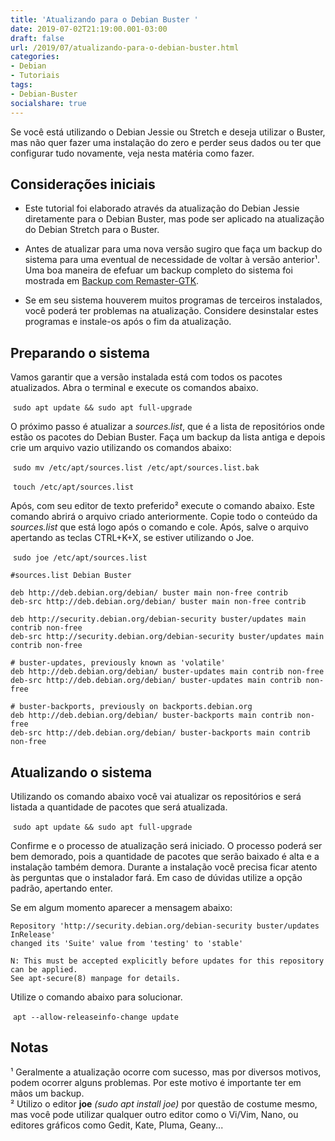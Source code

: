 ```yaml
---
title: 'Atualizando para o Debian Buster '
date: 2019-07-02T21:19:00.001-03:00
draft: false
url: /2019/07/atualizando-para-o-debian-buster.html
categories:
- Debian
- Tutoriais
tags: 
- Debian-Buster
socialshare: true
---
```


Se você está utilizando o Debian Jessie ou Stretch e deseja utilizar o Buster, mas não quer fazer uma instalação do zero e perder seus dados ou ter que configurar tudo novamente, veja nesta matéria como fazer.

<!--more-->

## Considerações iniciais

  

*   Este tutorial foi elaborado através da atualização do Debian Jessie diretamente para o Debian Buster, mas pode ser aplicado na atualização do Debian Stretch para o Buster.

*   Antes de atualizar para uma nova versão sugiro que faça um backup do sistema para uma eventual de necessidade de voltar à versão anterior¹. Uma boa maneira de efefuar um backup completo do sistema foi mostrada em [Backup com Remaster-GTK](https://info.wsouza.com.br/2018/07/backup-com-remaster-gtk.html).
*   Se em seu sistema houverem muitos programas de terceiros instalados, você poderá ter problemas na atualização. Considere desinstalar estes programas e instale-os após o fim da atualização.

  

## Preparando o sistema

  
Vamos garantir que a versão instalada está com todos os pacotes atualizados. Abra o terminal e execute os comandos abaixo.  
  

 `sudo apt update && sudo apt full-upgrade`

  
O próximo passo é atualizar a _sources.list_, que é a lista de repositórios onde estão os pacotes do Debian Buster. Faça um backup da lista antiga e depois crie um arquivo vazio utilizando os comandos abaixo:  
  

 `sudo mv /etc/apt/sources.list /etc/apt/sources.list.bak`

  

 `touch /etc/apt/sources.list`

  
Após, com seu editor de texto preferido² execute o comando abaixo. Este comando abrirá o arquivo criado anteriormente. Copie todo o conteúdo da _sources.list_ que está logo após o comando e cole. Após, salve o arquivo apertando as teclas CTRL+K+X, se estiver utilizando o Joe.  
  

 `sudo joe /etc/apt/sources.list`

~~~ 
#sources.list Debian Buster  
  
deb http://deb.debian.org/debian/ buster main non-free contrib  
deb-src http://deb.debian.org/debian/ buster main non-free contrib  
  
deb http://security.debian.org/debian-security buster/updates main contrib non-free  
deb-src http://security.debian.org/debian-security buster/updates main contrib non-free  
  
# buster-updates, previously known as 'volatile'  
deb http://deb.debian.org/debian/ buster-updates main contrib non-free  
deb-src http://deb.debian.org/debian/ buster-updates main contrib non-free  
  
# buster-backports, previously on backports.debian.org  
deb http://deb.debian.org/debian/ buster-backports main contrib non-free  
deb-src http://deb.debian.org/debian/ buster-backports main contrib non-free  
~~~ 

## Atualizando o sistema

  
Utilizando os comando abaixo você vai atualizar os repositórios e será listada a quantidade de pacotes que será atualizada.  
  

 `sudo apt update && sudo apt full-upgrade`

  
Confirme e o processo de atualização será iniciado. O processo poderá ser bem demorado, pois a quantidade de pacotes que serão baixado é alta e a instalação também demora. Durante a instalação você precisa ficar atento às perguntas que o instalador fará. Em caso de dúvidas utilize a opção padrão, apertando enter.  
  
Se em algum momento aparecer a mensagem abaixo:  

~~~  
Repository 'http://security.debian.org/debian-security buster/updates InRelease'   
changed its 'Suite' value from 'testing' to 'stable'  
  
N: This must be accepted explicitly before updates for this repository can be applied.  
See apt-secure(8) manpage for details.  

~~~  
Utilize o comando abaixo para solucionar.  
  

 `apt --allow-releaseinfo-change update`

## Notas

¹ Geralmente a atualização ocorre com sucesso, mas por diversos motivos, podem ocorrer alguns problemas. Por este motivo é importante ter em mãos um backup.  
² Utilizo o editor **joe** _(sudo apt install joe)_ por questão de costume mesmo, mas você pode utilizar qualquer outro editor como o Vi/Vim, Nano, ou editores gráficos como Gedit, Kate, Pluma, Geany...
